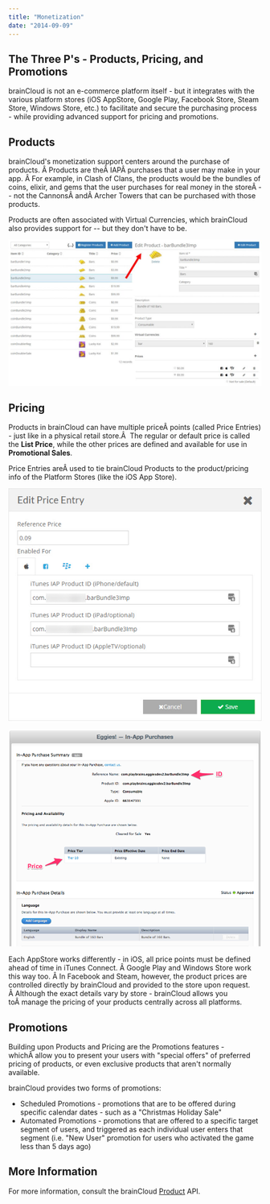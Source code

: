 ```yaml
---
title: "Monetization"
date: "2014-09-09"
---
```


## The Three P's - Products, Pricing, and Promotions

brainCloud is not an e-commerce platform itself - but it integrates with the various platform stores (iOS AppStore, Google Play, Facebook Store, Steam Store, Windows Store, etc.) to facilitate and secure the purchasing process - while providing advanced support for pricing and promotions.

## Products

brainCloud's monetization support centers around the purchase of products. Â Products are theÂ IAPÂ purchases that a user may make in your app. Â For example, in Clash of Clans, the products would be the bundles of coins, elixir, and gems that the user purchases for real money in the storeÂ -- not the CannonsÂ andÂ Archer Towers that can be purchased with those products.

Products are often associated with Virtual Currencies, which brainCloud also provides support for -- but they don't have to be.

[![](images/brainCloud_Dashboard_prodEdit-1024x588.jpg)](images/brainCloud_Dashboard_prodEdit-1024x588.jpg)

## Pricing

Products in brainCloud can have multiple priceÂ points (called Price Entries) - just like in a physical retail store.Â  The regular or default price is called the **List Price**, while the other prices are defined and available for use in **Promotional Sales**.

Price Entries areÂ used to tie brainCloud Products to the product/pricing info of the Platform Stores (like the iOS App Store).

[![](images/brainCloud_Dashboard_prodPriceEdit.jpg)](images/brainCloud_Dashboard_prodPriceEdit.jpg)

[![Price entry details in iTunes Connect](images/iTunes_Connect.png)](images/iTunes_Connect.png)

  
Each AppStore works differently - in iOS, all price points must be defined ahead of time in iTunes Connect. Â Google Play and Windows Store work this way too. Â In Facebook and Steam, however, the product prices are controlled directly by brainCloud and provided to the store upon request. Â Although the exact details vary by store - brainCloud allows you toÂ manage the pricing of your products centrally across all platforms.

## Promotions

Building upon Products and Pricing are the Promotions features - whichÂ allow you to present your users with "special offers" of preferred pricing of products, or even exclusive products that aren't normally available.

brainCloud provides two forms of promotions:

- Scheduled Promotions - promotions that are to be offered during specific calendar dates - such as a "Christmas Holiday Sale"
- Automated Promotions - promotions that are offered to a specific target segment of users, and triggered as each individual user enters that segment (i.e. "New User" promotion for users who activated the game less than 5 days ago)

## More Information

For more information, consult the brainCloud [Product](/api/capi/product) API.
